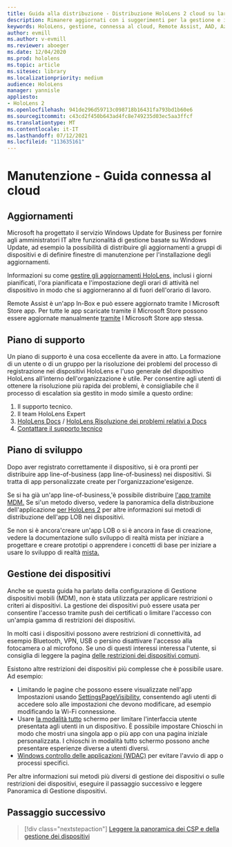 ```yaml
---
title: Guida alla distribuzione - Distribuzione HoloLens 2 cloud su larga scala con Remote Assist - Manutenzione
description: Rimanere aggiornati con i suggerimenti per la gestione e il supporto HoloLens dispositivi su una rete connessa al cloud.
keywords: HoloLens, gestione, connessa al cloud, Remote Assist, AAD, Azure AD, MDM, gestione dei dispositivi mobili
author: evmill
ms.author: v-evmill
ms.reviewer: aboeger
ms.date: 12/04/2020
ms.prod: hololens
ms.topic: article
ms.sitesec: library
ms.localizationpriority: medium
audience: HoloLens
manager: yannisle
appliesto:
- HoloLens 2
ms.openlocfilehash: 941de296d59713c098718b16431fa793bd1b60e6
ms.sourcegitcommit: c43cd2f450b643ad4fc8e749235d03ec5aa3ffcf
ms.translationtype: MT
ms.contentlocale: it-IT
ms.lasthandoff: 07/12/2021
ms.locfileid: "113635161"
---
```

# <a name="maintain---cloud-connected-guide"></a>Manutenzione - Guida connessa al cloud

## <a name="updates"></a>Aggiornamenti

Microsoft ha progettato il servizio Windows Update for Business per fornire agli amministratori IT altre funzionalità di gestione basate su Windows Update, ad esempio la possibilità di distribuire gli aggiornamenti a gruppi di dispositivi e di definire finestre di manutenzione per l'installazione degli aggiornamenti.

Informazioni su come [gestire gli aggiornamenti HoloLens,](/hololens/hololens-updates) inclusi i giorni pianificati, l'ora pianificata e l'impostazione degli orari di attività nel dispositivo in modo che si aggiorneranno al di fuori dell'orario di lavoro.

Remote Assist è un'app In-Box e può essere aggiornato tramite l Microsoft Store app. Per tutte le app scaricate tramite il Microsoft Store possono essere aggiornate manualmente [tramite](/hololens/holographic-store-apps#update-apps) l Microsoft Store app stessa.

## <a name="support-plan"></a>Piano di supporto

Un piano di supporto è una cosa eccellente da avere in atto. La formazione di un utente o di un gruppo per la risoluzione dei problemi del processo di registrazione nei dispositivi HoloLens e l'uso generale del dispositivo HoloLens all'interno dell'organizzazione è utile. Per consentire agli utenti di ottenere la risoluzione più rapida dei problemi, è consigliabile che il processo di escalation sia gestito in modo simile a questo ordine:

1. Il supporto tecnico.
2. Il team HoloLens Expert
3. [HoloLens Docs](/hololens/)  /  [HoloLens Risoluzione dei problemi relativi a Docs](/hololens/hololens-troubleshooting)
4. [Contattare il supporto tecnico](https://support.serviceshub.microsoft.com/supportforbusiness/create?sapId=e9391227-fa6d-927b-0fff-f96288631b8f)

## <a name="development-plan"></a>Piano di sviluppo

Dopo aver registrato correttamente il dispositivo, si è ora pronti per distribuire app line-of-business (app line-of-business) nei dispositivi. Si tratta di app personalizzate create per l'organizzazione&#39;esigenze.

Se si ha già un'app line-of-business,&#39;è possibile distribuire [l'app tramite MDM.](/hololens/app-deploy-intune) Se si&#39;un metodo diverso, vedere la panoramica della distribuzione dell'applicazione [per HoloLens 2](/hololens/app-deploy-overview) per altre informazioni sui metodi di distribuzione dell'app LOB nei dispositivi.

Se non si è ancora&#39;creare un'app LOB o si è ancora in fase [](/windows/mixed-reality/design/design) di creazione, vedere la documentazione sullo sviluppo di realtà mista per iniziare a progettare e creare prototipi o apprendere i concetti di base per iniziare a usare lo sviluppo di realtà [mista.](/windows/mixed-reality/discover/get-started-with-mr)

## <a name="device-management"></a>Gestione dei dispositivi 

Anche se questa guida ha parlato della configurazione di Gestione dispositivi mobili (MDM), non è stata utilizzata per applicare restrizioni o criteri ai dispositivi. La gestione dei dispositivi può essere usata per consentire l'accesso tramite push dei certificati o limitare l'accesso con un'ampia gamma di restrizioni dei dispositivi. 

In molti casi i dispositivi possono avere restrizioni di connettività, ad esempio Bluetooth, VPN, USB o persino disattivare l'accesso alla fotocamera o al microfono. Se uno di questi interessi interessa l'utente, si consiglia di leggere la pagina [delle restrizioni dei dispositivi comuni](hololens-common-device-restrictions.md).

Esistono altre restrizioni dei dispositivi più complesse che è possibile usare. Ad esempio:

- Limitando le pagine che possono essere visualizzate nell'app Impostazioni usando [SettingsPageVisibility](settings-uri-list.md), consentendo agli utenti di accedere solo alle impostazioni che devono modificare, ad esempio modificando la Wi-Fi connessione.
- Usare [la modalità tutto](hololens-kiosk.md) schermo per limitare l'interfaccia utente presentata agli utenti in un dispositivo. È possibile impostare Chioschi in modo che mostri una singola app o più app con una pagina iniziale personalizzata. I chioschi in modalità tutto schermo possono anche presentare esperienze diverse a utenti diversi.  
- [Windows controllo delle applicazioni (WDAC)](windows-defender-application-control-wdac.md) per evitare l'avvio di app o processi specifici.

Per altre informazioni sui metodi più diversi di gestione dei dispositivi o sulle restrizioni dei dispositivi, eseguire il passaggio successivo e leggere Panoramica di Gestione dispositivi.

## <a name="next-step"></a>Passaggio successivo

> [!div class="nextstepaction"]
> [Leggere la panoramica dei CSP e della gestione dei dispositivi](hololens-csp-policy-overview.md)